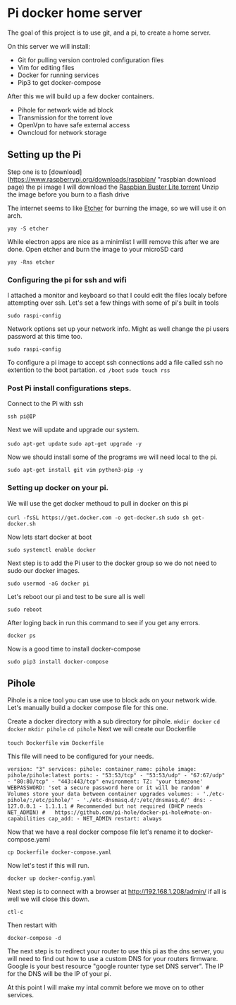 # Pi docker home server

The goal of this project is to use git, and a pi, to create a home server.

On this server we will install: 
- Git for pulling version controled configuration files
- Vim for editing files
- Docker for running services
- Pip3 to get docker-compose

After this we will build up a few docker containers. 
- Pihole for network wide ad block
- Transmission for the torrent love
- OpenVpn to have safe external access
- Owncloud for network storage

## Setting up the Pi

Step one is to [download](https://www.raspberrypi.org/downloads/raspbian/ "raspbian download page) the pi image
I will download the  [Raspbian Buster Lite torrent](https://downloads.raspberrypi.org/raspbian_lite_latest.torrent "raspbian_lite_latest.torrent" )
Unzip the image before you burn to a flash drive

The internet seems to like [Etcher](https://electronjs.org/apps/etcher "Flash OS images to SD cards & USB drives, safely and easily" ) for burning the image, so we will use it on arch.

` yay -S etcher `

While electron apps are nice as a minimlist I willl remove this after we are done. 
Open etcher and burn the image to your microSD card

` yay -Rns etcher `

### Configuring the pi for ssh and wifi

I attached a monitor and keyboard so that I could edit the files localy before attempting over ssh.
Let's set a few things with some of pi's built in tools

` sudo raspi-config `

Network options set up your network info.
Might as well change the pi users password at this time too.

` sudo raspi-config `

To configure a pi image to accept ssh connections add a file called ssh no extention to the boot partation.
` cd /boot `
` sudo touch rss `

### Post Pi install configurations steps.

Connect to the Pi with ssh

` ssh pi@IP `

Next we will update and upgrade our system.

` sudo apt-get update `
` sudo apt-get upgrade -y `

Now we should install some of the programs we will need local to the pi.

` sudo apt-get install git vim python3-pip -y `

### Setting up docker on your pi. 

We will use the get docker methoud to pull in docker on this pi

` curl -fsSL https://get.docker.com -o get-docker.sh `
` sudo sh get-docker.sh `

Now lets start docker at boot 

` sudo systemctl enable docker `

Next step is to add the Pi user to the docker group so we do not need to sudo our docker images.

` sudo usermod -aG docker pi `

Let's reboot our pi and test to be sure all is well

` sudo reboot `

After loging back in run this command to see if you get any errors. 

` docker ps `

Now is a good time to install docker-compose

` sudo pip3 install docker-compose `

## Pihole

Pihole is a nice tool you can use use to block ads on your network wide.
Let's manually build a docker compose file for this one. 

Create a docker directory with a sub directory for pihole.
` mkdir docker `
` cd docker `
` mkdir pihole `
` cd pihole `
Next we will create our Dockerfile

` touch Dockerfile `
` vim Dockerfile `
 
This file will need to be configured for your needs.

` version: "3"
services:
  pihole:
    container_name: pihole
    image: pihole/pihole:latest
    ports:
      - "53:53/tcp"
      - "53:53/udp"
      - "67:67/udp"
      - "80:80/tcp"
      - "443:443/tcp"
    environment:
      TZ: 'your timezone'
      WEBPASSWORD: 'set a secure password here or it will be random'
    # Volumes store your data between container upgrades
    volumes:
       - './etc-pihole/:/etc/pihole/'
       - './etc-dnsmasq.d/:/etc/dnsmasq.d/'
    dns:
      - 127.0.0.1
      - 1.1.1.1
    # Recommended but not required (DHCP needs NET_ADMIN)
    #   https://github.com/pi-hole/docker-pi-hole#note-on-capabilities
    cap_add:
      - NET_ADMIN
    restart: always `

Now that we have a real docker compose file let's rename it to docker-compose.yaml

` cp Dockerfile docker-compose.yaml `

Now let's test if this will run.

` docker up docker-config.yaml `

Next step is to connect with a browser at http://192.168.1.208/admin/ if all is well we will close this down.

` ctl-c `

Then restart with 

`docker-compose -d `

The next step is to redirect your router to use this pi as the dns server, you will need to find out how to use a 
custom DNS for your routers firmware. Google is your best resource "google rounter type set DNS server". The IP 
for the DNS will be the IP of your pi.

At this point I will make my intal commit before we move on to other services.

